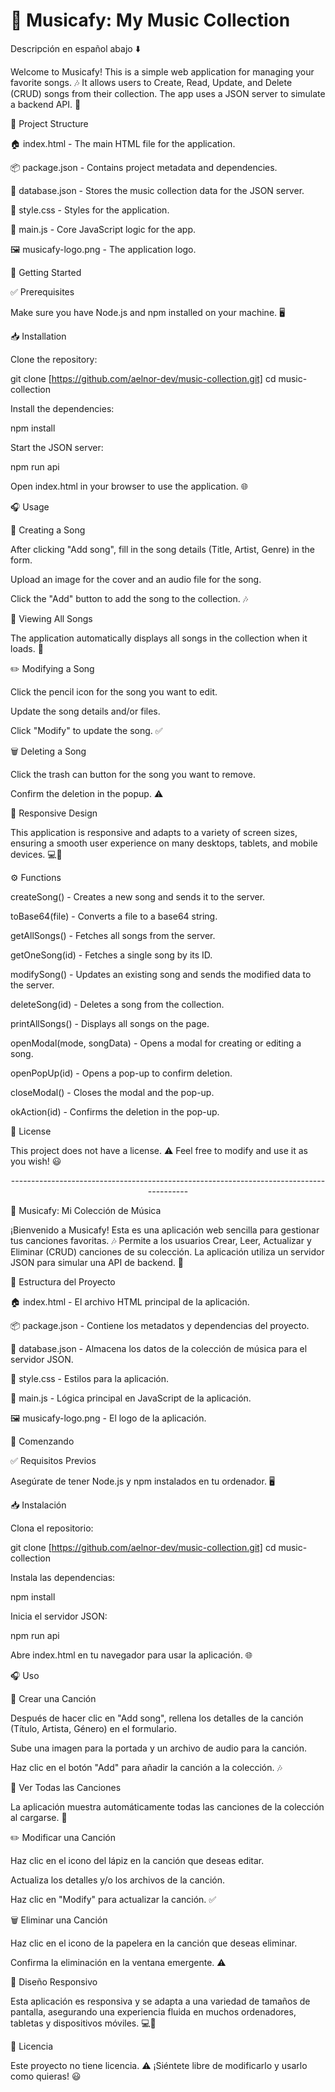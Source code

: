<h1>🎵 Musicafy: My Music Collection</h1>

Descripción en español abajo ⬇️

Welcome to Musicafy! This is a simple web application for managing your favorite songs. 🎶 It allows users to Create, Read, Update, and Delete (CRUD) songs from their collection. The app uses a JSON server to simulate a backend API. 🚀

📂 Project Structure

🏠 index.html - The main HTML file for the application.

📦 package.json - Contains project metadata and dependencies.

📄 database.json - Stores the music collection data for the JSON server.

🎨 style.css - Styles for the application.

🎼 main.js - Core JavaScript logic for the app.

🖼️ musicafy-logo.png - The application logo.

🚀 Getting Started

✅ Prerequisites

Make sure you have Node.js and npm installed on your machine. 🖥️

📥 Installation

Clone the repository:

git clone [https://github.com/aelnor-dev/music-collection.git]
cd music-collection

Install the dependencies:

npm install

Start the JSON server:

npm run api

Open index.html in your browser to use the application. 🌐

🎧 Usage

🎤 Creating a Song

After clicking "Add song", fill in the song details (Title, Artist, Genre) in the form.

Upload an image for the cover and an audio file for the song.

Click the "Add" button to add the song to the collection. 🎶

📜 Viewing All Songs

The application automatically displays all songs in the collection when it loads. 🎼

✏️ Modifying a Song

Click the pencil icon for the song you want to edit.

Update the song details and/or files.

Click "Modify" to update the song. ✅

🗑️ Deleting a Song

Click the trash can button for the song you want to remove.

Confirm the deletion in the popup. ⚠️

📱 Responsive Design

This application is responsive and adapts to a variety of screen sizes, ensuring a smooth user experience on many desktops, tablets, and mobile devices. 💻📱

⚙️ Functions

createSong() - Creates a new song and sends it to the server.

toBase64(file) - Converts a file to a base64 string.

getAllSongs() - Fetches all songs from the server.

getOneSong(id) - Fetches a single song by its ID.

modifySong() - Updates an existing song and sends the modified data to the server.

deleteSong(id) - Deletes a song from the collection.

printAllSongs() - Displays all songs on the page.

openModal(mode, songData) - Opens a modal for creating or editing a song.

openPopUp(id) - Opens a pop-up to confirm deletion.

closeModal() - Closes the modal and the pop-up.

okAction(id) - Confirms the deletion in the pop-up.

📜 License

This project does not have a license. ⚠️ Feel free to modify and use it as you wish! 😃

<p align="center"> ----------------------------------------------------------------------------------------</p>

🎵 Musicafy: Mi Colección de Música

¡Bienvenido a Musicafy! Esta es una aplicación web sencilla para gestionar tus canciones favoritas. 🎶 Permite a los usuarios Crear, Leer, Actualizar y Eliminar (CRUD) canciones de su colección. La aplicación utiliza un servidor JSON para simular una API de backend. 🚀

📂 Estructura del Proyecto

🏠 index.html - El archivo HTML principal de la aplicación.

📦 package.json - Contiene los metadatos y dependencias del proyecto.

📄 database.json - Almacena los datos de la colección de música para el servidor JSON.

🎨 style.css - Estilos para la aplicación.

🎼 main.js - Lógica principal en JavaScript de la aplicación.

🖼️ musicafy-logo.png - El logo de la aplicación.

🚀 Comenzando

✅ Requisitos Previos

Asegúrate de tener Node.js y npm instalados en tu ordenador. 🖥️

📥 Instalación

Clona el repositorio:

git clone [https://github.com/aelnor-dev/music-collection.git]
cd music-collection

Instala las dependencias:

npm install

Inicia el servidor JSON:

npm run api

Abre index.html en tu navegador para usar la aplicación. 🌐

🎧 Uso

🎤 Crear una Canción

Después de hacer clic en "Add song", rellena los detalles de la canción (Título, Artista, Género) en el formulario.

Sube una imagen para la portada y un archivo de audio para la canción.

Haz clic en el botón "Add" para añadir la canción a la colección. 🎶

📜 Ver Todas las Canciones

La aplicación muestra automáticamente todas las canciones de la colección al cargarse. 🎼

✏️ Modificar una Canción

Haz clic en el icono del lápiz en la canción que deseas editar.

Actualiza los detalles y/o los archivos de la canción.

Haz clic en "Modify" para actualizar la canción. ✅

🗑️ Eliminar una Canción

Haz clic en el icono de la papelera en la canción que deseas eliminar.

Confirma la eliminación en la ventana emergente. ⚠️

📱 Diseño Responsivo

Esta aplicación es responsiva y se adapta a una variedad de tamaños de pantalla, asegurando una experiencia fluida en muchos ordenadores, tabletas y dispositivos móviles. 💻📱

📜 Licencia

Este proyecto no tiene licencia. ⚠️ ¡Siéntete libre de modificarlo y usarlo como quieras! 😃

